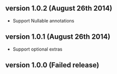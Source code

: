 version 1.0.2 (August 26th 2014)
-------------

* Support Nullable annotations

version 1.0.1 (August 26th 2014)
-------------

* Support optional extras

version 1.0.0 (Failed release)
-------------

